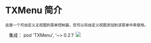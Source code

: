 # TXMenu 简介
    这是一个可自定义主视图的菜单控制器，您可以将自定义视图添加到该菜单中来使用。
    集成： pod 'TXMenu', '~> 0.2.1'
![](https://github.com/xtzPioneer/TXMenu/raw/master/自定义菜单.gif)
